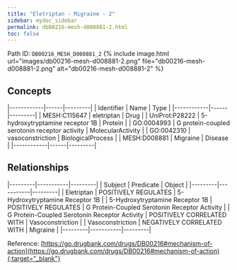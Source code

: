 ```yaml
---
title: "Eletriptan - Migraine - 2"
sidebar: mydoc_sidebar
permalink: db00216-mesh-d008881-2.html
toc: false 
---
```



Path ID: `DB00216_MESH_D008881_2`
{% include image.html url="images/db00216-mesh-d008881-2.png" file="db00216-mesh-d008881-2.png" alt="db00216-mesh-d008881-2" %}

## Concepts

|------------|------|---------|
| Identifier | Name | Type    |
|------------|------|---------|
| MESH:C115647 | eletriptan | Drug |
| UniProt:P28222 | 5-hydroxytryptamine receptor 1B | Protein |
| GO:0004993 | G protein-coupled serotonin receptor activity | MolecularActivity |
| GO:0042310 | vasoconstriction | BiologicalProcess |
| MESH:D008881 | Migraine | Disease |
|------------|------|---------|

## Relationships

|---------|-----------|---------|
| Subject | Predicate | Object  |
|---------|-----------|---------|
| Eletriptan | POSITIVELY REGULATES | 5-Hydroxytryptamine Receptor 1B |
| 5-Hydroxytryptamine Receptor 1B | POSITIVELY REGULATES | G Protein-Coupled Serotonin Receptor Activity |
| G Protein-Coupled Serotonin Receptor Activity | POSITIVELY CORRELATED WITH | Vasoconstriction |
| Vasoconstriction | NEGATIVELY CORRELATED WITH | Migraine |
|---------|-----------|---------|

Reference: [https://go.drugbank.com/drugs/DB00216#mechanism-of-action](https://go.drugbank.com/drugs/DB00216#mechanism-of-action){:target="_blank"}